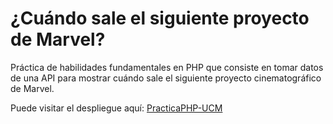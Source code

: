 # ¿Cuándo sale el siguiente proyecto de Marvel?

Práctica de habilidades fundamentales en PHP que consiste en tomar datos de una API para mostrar cuándo sale el siguiente proyecto cinematográfico de Marvel.

Puede visitar el despliegue aquí: [PracticaPHP-UCM](https://proximaucm-php.zeabur.app)

